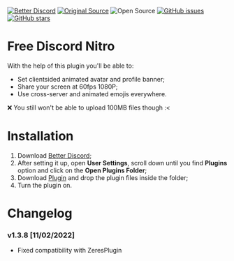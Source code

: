 [![Better Discord](https://img.shields.io/static/v1?label=Better%20Discord&message=v1.2.1&style=flat&color=blue&logo=discord&logoColor=white)](https://betterdiscord.app) [![Original Source](https://img.shields.io/static/v1?label=Origin%20Source&message=respecting&style=flat&color=blue&logo=github&logoColor=white)](https://github.com/respecting/NitroPerks) ![Open Source](https://img.shields.io/static/v1?label=Open%20Source&message=❤&style=flat&color=blue) [![GitHub issues](https://img.shields.io/github/issues/JPabloNB/NitroPerks?color=success&logo=github&style=social)](https://github.com/JPabloNB/NitroPerks/issues) [![GitHub stars](https://img.shields.io/github/stars/JPabloNB/NitroPerks?style=social)](https://github.com/JPabloNB/NitroPerks/stargazers)

# Free Discord Nitro
With the help of this plugin you'll be able to:
* Set clientsided animated avatar and profile banner;
* Share your screen at 60fps 1080P;
* Use cross-server and animated emojis everywhere.

:x: You still won't be able to upload 100MB files though :<

# Installation 
1. Download [Better Discord](https://betterdiscord.app);
2. After setting it up, open **User Settings**, scroll down until you find **Plugins** option and click on the **Open Plugins Folder**;
3. Download [Plugin](https://github.com/JPabloNB/NitroPerks/releases/latest) and drop the plugin files inside the folder;
4. Turn the plugin on.

# Changelog

### v1.3.8 [11/02/2022]
* Fixed compatibility with ZeresPlugin
